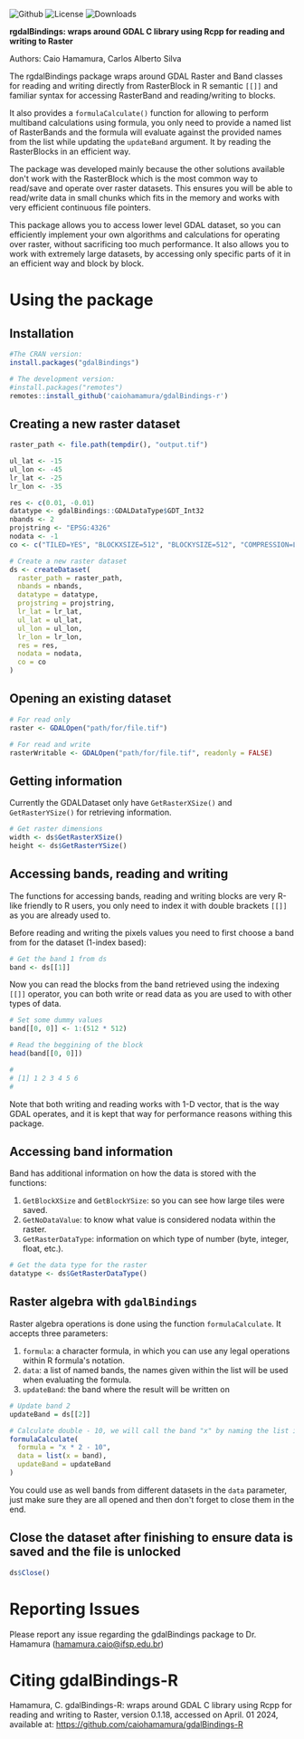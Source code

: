 ![Github](https://img.shields.io/badge/Github-0.1.17-green.svg)
![License](https://img.shields.io/badge/Licence-GPL--3-blue.svg) 
![Downloads](https://cranlogs.r-pkg.org/badges/grand-total/rgdalBindings)

**rgdalBindings: wraps around GDAL C library using Rcpp for reading and writing to Raster**

Authors: Caio Hamamura, Carlos Alberto Silva

The rgdalBindings package wraps around GDAL Raster and Band classes for reading
and writing directly from RasterBlock in R semantic `[[]]` and familiar syntax
for accessing RasterBand and reading/writing to blocks.

It also provides a `formulaCalculate()` function for allowing to perform
multiband calculations using formula, you only need to provide a named list
of RasterBands and the formula will evaluate against the provided names from
the list while updating the `updateBand` argument. It by reading the
RasterBlocks in an efficient way.

The package was developed mainly because the other solutions available don't 
work with the RasterBlock which is the most common way to read/save and operate
over raster datasets. This ensures you will be able to read/write data in small
chunks which fits in the memory and works with very efficient continuous file
pointers. 

This package allows you to access lower level GDAL dataset, so you can
efficiently implement your own algorithms and calculations for operating over
raster, without sacrificing too much performance. It also allows you to work
with extremely large datasets, by accessing only specific parts of it in an
efficient way and block by block.

# Using the package

## Installation
```r
#The CRAN version:
install.packages("gdalBindings")

# The development version:
#install.packages("remotes")
remotes::install_github('caiohamamura/gdalBindings-r')
```


## Creating a new raster dataset
```r
raster_path <- file.path(tempdir(), "output.tif")

ul_lat <- -15
ul_lon <- -45
lr_lat <- -25
lr_lon <- -35

res <- c(0.01, -0.01)
datatype <- gdalBindings::GDALDataType$GDT_Int32
nbands <- 2
projstring <- "EPSG:4326"
nodata <- -1
co <- c("TILED=YES", "BLOCKXSIZE=512", "BLOCKYSIZE=512", "COMPRESSION=LZW")

# Create a new raster dataset
ds <- createDataset(
  raster_path = raster_path,
  nbands = nbands,
  datatype = datatype,
  projstring = projstring,
  lr_lat = lr_lat,
  ul_lat = ul_lat,
  ul_lon = ul_lon,
  lr_lon = lr_lon,
  res = res,
  nodata = nodata,
  co = co
)
```

## Opening an existing dataset

```r
# For read only
raster <- GDALOpen("path/for/file.tif")

# For read and write
rasterWritable <- GDALOpen("path/for/file.tif", readonly = FALSE)

```

## Getting information

Currently the GDALDataset only have `GetRasterXSize()` and `GetRasterYSize()`
for retrieving information.

```r
# Get raster dimensions
width <- ds$GetRasterXSize()
height <- ds$GetRasterYSize()
```

## Accessing bands, reading and writing

The functions for accessing bands, reading and writing blocks are 
very R-like friendly to R users, you only need to index it with double
brackets `[[]]` as you are already used to.

Before reading and writing the pixels values you need to first choose a
band from for the dataset (1-index based):

```r
# Get the band 1 from ds
band <- ds[[1]]
```

Now you can read the blocks from the band retrieved using the indexing `[[]]`
operator, you can both write or read data as you are used to with other types
of data.

```r
# Set some dummy values
band[[0, 0]] <- 1:(512 * 512)

# Read the beggining of the block
head(band[[0, 0]])

#
# [1] 1 2 3 4 5 6
#
```

Note that both writing and reading works with 1-D vector, that is the way GDAL
operates, and it is kept that way for performance reasons withing this package.


## Accessing band information

Band has additional information on how the data is stored with the functions:

1. `GetBlockXSize` and `GetBlockYSize`: so you can see how large tiles were
saved.
2. `GetNoDataValue`: to know what value is considered nodata within the raster.
3. `GetRasterDataType`: information on which type of number (byte, integer,
float, etc.).

```r
# Get the data type for the raster
datatype <- ds$GetRasterDataType()
```

## Raster algebra with `gdalBindings`

Raster algebra operations is done using the function `formulaCalculate`. It
accepts three parameters:

1. `formula`: a character formula, in which you can use any legal operations
within R formula's notation. 
2. `data`: a list of named bands, the names given within the list will be used
when evaluating the formula.
3. `updateBand`: the band where the result will be written on


```r
# Update band 2
updateBand = ds[[2]]

# Calculate double - 10, we will call the band "x" by naming the list index
formulaCalculate(
  formula = "x * 2 - 10",
  data = list(x = band),
  updateBand = updateBand
)
```

You could use as well bands from different datasets in the `data` parameter,
just make sure they are all opened and then don't forget to close them in the
end.

## Close the dataset after finishing to ensure data is saved and the file is unlocked

```r
ds$Close()
```

# Reporting Issues 
Please report any issue regarding the gdalBindings package to Dr. Hamamura (hamamura.caio@ifsp.edu.br)

# Citing gdalBindings-R
Hamamura, C. gdalBindings-R: wraps around GDAL C library using Rcpp for reading and writing to Raster, version 0.1.18, accessed on April. 01 2024, available at: <https://github.com/caiohamamura/gdalBindings-R>

